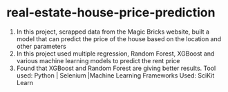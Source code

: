 # real-estate-house-price-prediction

1. In this project, scrapped data from the Magic Bricks website, built a model that can predict the price of the house  based on the location and other parameters
2. In this project used multiple regression, Random Forest, XGBoost and various machine learning models to predict the rent price
3. Found that XGBoost and Random Forest are giving better results.
Tool used: Python | Selenium |Machine Learning Frameworks Used: SciKit Learn
